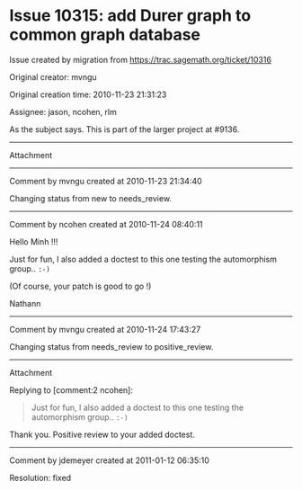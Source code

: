 # Issue 10315: add Durer graph to common graph database

Issue created by migration from https://trac.sagemath.org/ticket/10316

Original creator: mvngu

Original creation time: 2010-11-23 21:31:23

Assignee: jason, ncohen, rlm

As the subject says. This is part of the larger project at #9136.


---

Attachment


---

Comment by mvngu created at 2010-11-23 21:34:40

Changing status from new to needs_review.


---

Comment by ncohen created at 2010-11-24 08:40:11

Hello Minh !!!

Just for fun, I also added a doctest to this one testing the automorphism group.. `:-)`

(Of course, your patch is good to go !)

Nathann


---

Comment by mvngu created at 2010-11-24 17:43:27

Changing status from needs_review to positive_review.


---

Attachment

Replying to [comment:2 ncohen]:
> Just for fun, I also added a doctest to this one testing the automorphism group.. `:-)`

Thank you. Positive review to your added doctest.


---

Comment by jdemeyer created at 2011-01-12 06:35:10

Resolution: fixed
